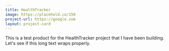 ```yaml
---
title: HealthTracker
image: https://placehold.co/150
project-url: https://google.com
layout: project-card
---
```


This is a test product for the HealthTracker project that I have been building. Let's see if this long text wraps properly.